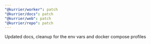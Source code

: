```yaml
---
"@kurrier/worker": patch
"@kurrier/docs": patch
"@kurrier/web": patch
"@kurrier/repo": patch
---
```


Updated docs, cleanup for the env vars and docker compose profiles
